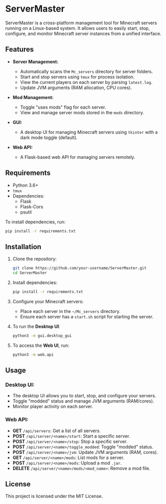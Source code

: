 
# ServerMaster

ServerMaster is a cross-platform management tool for Minecraft servers running on a Linux-based system. It allows users to easily start, stop, configure, and monitor Minecraft server instances from a unified interface.

## Features

- **Server Management:**
  - Automatically scans the `Mc_servers` directory for server folders.
  - Start and stop servers using `tmux` for process isolation.
  - View the current players on each server by parsing `latest.log`.
  - Update JVM arguments (RAM allocation, CPU cores).
  
- **Mod Management:**
  - Toggle "uses mods" flag for each server.
  - View and manage server mods stored in the `mods` directory.
  
- **GUI:**
  - A desktop UI for managing Minecraft servers using `tkinter` with a dark mode toggle (default).

- **Web API:**
  - A Flask-based web API for managing servers remotely.

## Requirements

- Python 3.6+
- `tmux`
- Dependencies:
  - Flask
  - Flask-Cors
  - psutil

To install dependencies, run:

```bash
pip install -r requirements.txt
```

## Installation

1. Clone the repository:
   ```bash
   git clone https://github.com/your-username/ServerMaster.git
   cd ServerMaster
   ```

2. Install dependencies:
   ```bash
   pip install -r requirements.txt
   ```

3. Configure your Minecraft servers:
   - Place each server in the `~/Mc_servers` directory.
   - Ensure each server has a `start.sh` script for starting the server.

4. To run the **Desktop UI**:
   ```bash
   python3 -m gui.desktop_gui
   ```

5. To access the **Web UI**, run:
   ```bash
   python3 -m web.api
   ```

## Usage

### Desktop UI:
- The desktop UI allows you to start, stop, and configure your servers.
- Toggle "modded" status and manage JVM arguments (RAM/cores).
- Monitor player activity on each server.

### Web API:
- **GET** `/api/servers`: Get a list of all servers.
- **POST** `/api/server/<name>/start`: Start a specific server.
- **POST** `/api/server/<name>/stop`: Stop a specific server.
- **POST** `/api/server/<name>/toggle_modded`: Toggle "modded" status.
- **POST** `/api/server/<name>/jvm`: Update JVM arguments (RAM, cores).
- **GET** `/api/server/<name>/mods`: List mods for a server.
- **POST** `/api/server/<name>/mods`: Upload a mod `.jar`.
- **DELETE** `/api/server/<name>/mods/<mod_name>`: Remove a mod file.

## License

This project is licensed under the MIT License.
